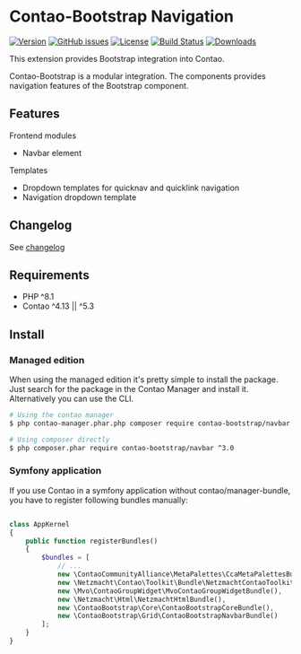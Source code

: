 Contao-Bootstrap Navigation
===========================

[![Version](http://img.shields.io/packagist/v/contao-bootstrap/navbar.svg?style=for-the-badge&label=Latest)](http://packagist.org/packages/contao-bootstrap/navbar)
[![GitHub issues](https://img.shields.io/github/issues/contao-bootstrap/navbar.svg?style=for-the-badge&logo=github)](https://github.com/contao-bootstrap/navbar/issues)
[![License](http://img.shields.io/packagist/l/contao-bootstrap/navbar.svg?style=for-the-badge&label=License)](http://packagist.org/packages/contao-bootstrap/navbar)
[![Build Status](https://img.shields.io/github/workflow/status/contao-bootstrap/navbar/contao-bootrap-navbar?logo=githubactions&logoColor=%23fff&style=for-the-badge)](https://github.com/contao-bootstrap/navbar/actions)
[![Downloads](http://img.shields.io/packagist/dt/contao-bootstrap/navbar.svg?style=for-the-badge&label=Downloads)](http://packagist.org/packages/contao-bootstrap/navbar)

This extension provides Bootstrap integration into Contao.

Contao-Bootstrap is a modular integration. The components provides navigation features of the Bootstrap component.

Features
--------

Frontend modules
 * Navbar element

Templates
 * Dropdown templates for quicknav and quicklink navigation
 * Navigation dropdown template

Changelog
---------

See [changelog](CHANGELOG.md)

Requirements
------------

 - PHP ^8.1
 - Contao ^4.13 || ^5.3

Install
-------

### Managed edition

When using the managed edition it's pretty simple to install the package. Just search for the package in the
Contao Manager and install it. Alternatively you can use the CLI.

```bash
# Using the contao manager
$ php contao-manager.phar.php composer require contao-bootstrap/navbar ^3.0

# Using composer directly
$ php composer.phar require contao-bootstrap/navbar ^3.0
```

### Symfony application

If you use Contao in a symfony application without contao/manager-bundle, you have to register following bundles
manually:

```php

class AppKernel
{
    public function registerBundles()
    {
        $bundles = [
            // ...
            new \ContaoCommunityAlliance\MetaPalettes\CcaMetaPalettesBundle(),
            new \Netzmacht\Contao\Toolkit\Bundle\NetzmachtContaoToolkitBundle(),
            new \Mvo\ContaoGroupWidget\MvoContaoGroupWidgetBundle(),
            new \Netzmacht\Html\NetzmachtHtmlBundle(),
            new \ContaoBootstrap\Core\ContaoBootstrapCoreBundle(),
            new \ContaoBootstrap\Grid\ContaoBootstrapNavbarBundle()
        ];
    }
}

```
